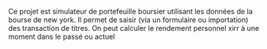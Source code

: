 Ce projet est simulateur de portefeuille boursier utilisant les données de la bourse de new york.
Il permet de saisir (via un formulaire ou importation) des transaction de titres. On peut calculer le rendement personnel xirr à une moment dans le passé ou actuel